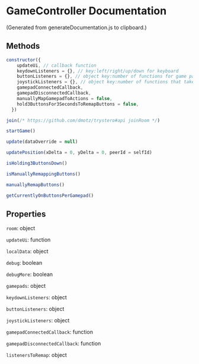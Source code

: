 # GameController Documentation

(Generated from generateDocumentation.js to clipboard.)

## Methods

```js
constructor({
    updateUi, // callback function
    keydownListeners = {}, // key:left/right/up/down for keyboard
    buttonListeners = {}, // object key:number of functions for game pad buttons
    joystickListeners = {}, // object key:number of functions that take in a number
    gamepadConnectedCallback,
    gamepadDisconnectedCallback,
    manuallyMapGamepadToActions = false,
    hold3ButtonsFor3SecondsToRemapButtons = false,
  })
```

```js
join(/* https://github.com/dmotz/trystero#api joinRoom */)
```

```js
startGame()
```

```js
update(dataOverride = null)
```

```js
updatePosition(xDelta = 0, yDelta = 0, peerId = selfId)
```

```js
isHolding3ButtonsDown()
```

```js
isManuallyRemappingButtons()
```

```js
manuallyRemapButtons()
```

```js
getCurrentlyOnButtonsPerGamepad()
```

## Properties

`room`: object

`updateUi`: function

`localData`: object

`debug`: boolean

`debugMore`: boolean

`gamepads`: object

`keydownListeners`: object

`buttonListeners`: object

`joystickListeners`: object

`gamepadConnectedCallback`: function

`gamepadDisconnectedCallback`: function

`listenersToRemap`: object

